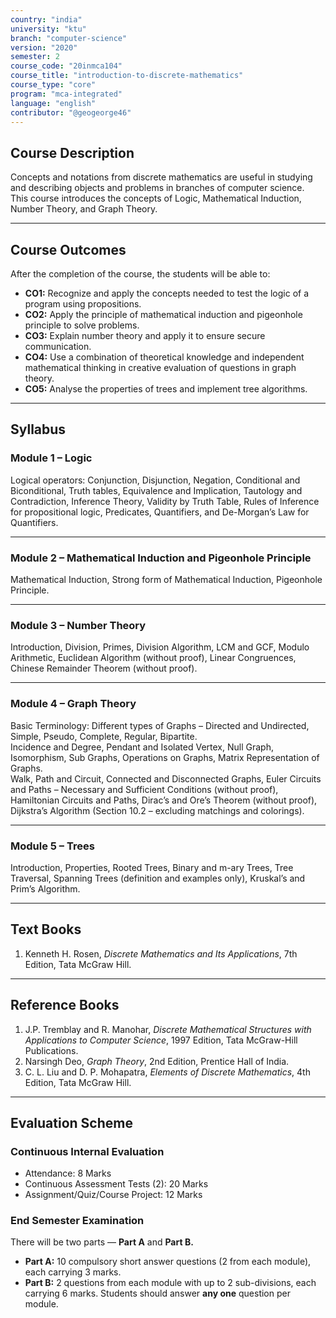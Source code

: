 ```yaml
---
country: "india"
university: "ktu"
branch: "computer-science"
version: "2020"
semester: 2
course_code: "20inmca104"
course_title: "introduction-to-discrete-mathematics"
course_type: "core"
program: "mca-integrated"
language: "english"
contributor: "@geogeorge46"
---
```


## Course Description
Concepts and notations from discrete mathematics are useful in studying and describing objects and problems in branches of computer science.  
This course introduces the concepts of Logic, Mathematical Induction, Number Theory, and Graph Theory.

---

## Course Outcomes
After the completion of the course, the students will be able to:

- **CO1:** Recognize and apply the concepts needed to test the logic of a program using propositions.  
- **CO2:** Apply the principle of mathematical induction and pigeonhole principle to solve problems.  
- **CO3:** Explain number theory and apply it to ensure secure communication.  
- **CO4:** Use a combination of theoretical knowledge and independent mathematical thinking in creative evaluation of questions in graph theory.  
- **CO5:** Analyse the properties of trees and implement tree algorithms.

---

## Syllabus

### Module 1 – Logic
Logical operators: Conjunction, Disjunction, Negation, Conditional and Biconditional, Truth tables, Equivalence and Implication, Tautology and Contradiction, Inference Theory, Validity by Truth Table, Rules of Inference for propositional logic, Predicates, Quantifiers, and De-Morgan’s Law for Quantifiers.

---

### Module 2 – Mathematical Induction and Pigeonhole Principle
Mathematical Induction, Strong form of Mathematical Induction, Pigeonhole Principle.

---

### Module 3 – Number Theory
Introduction, Division, Primes, Division Algorithm, LCM and GCF, Modulo Arithmetic, Euclidean Algorithm (without proof), Linear Congruences, Chinese Remainder Theorem (without proof).

---

### Module 4 – Graph Theory
Basic Terminology: Different types of Graphs – Directed and Undirected, Simple, Pseudo, Complete, Regular, Bipartite.  
Incidence and Degree, Pendant and Isolated Vertex, Null Graph, Isomorphism, Sub Graphs, Operations on Graphs, Matrix Representation of Graphs.  
Walk, Path and Circuit, Connected and Disconnected Graphs, Euler Circuits and Paths – Necessary and Sufficient Conditions (without proof), Hamiltonian Circuits and Paths, Dirac’s and Ore’s Theorem (without proof), Dijkstra’s Algorithm (Section 10.2 – excluding matchings and colorings).

---

### Module 5 – Trees
Introduction, Properties, Rooted Trees, Binary and m-ary Trees, Tree Traversal, Spanning Trees (definition and examples only), Kruskal’s and Prim’s Algorithm.

---

## Text Books
1. Kenneth H. Rosen, *Discrete Mathematics and Its Applications*, 7th Edition, Tata McGraw Hill.

---

## Reference Books
1. J.P. Tremblay and R. Manohar, *Discrete Mathematical Structures with Applications to Computer Science*, 1997 Edition, Tata McGraw-Hill Publications.  
2. Narsingh Deo, *Graph Theory*, 2nd Edition, Prentice Hall of India.  
3. C. L. Liu and D. P. Mohapatra, *Elements of Discrete Mathematics*, 4th Edition, Tata McGraw Hill.

---

## Evaluation Scheme

### Continuous Internal Evaluation
- Attendance: 8 Marks  
- Continuous Assessment Tests (2): 20 Marks  
- Assignment/Quiz/Course Project: 12 Marks  

### End Semester Examination
There will be two parts — **Part A** and **Part B.**  
- **Part A:** 10 compulsory short answer questions (2 from each module), each carrying 3 marks.  
- **Part B:** 2 questions from each module with up to 2 sub-divisions, each carrying 6 marks. Students should answer **any one** question per module.
